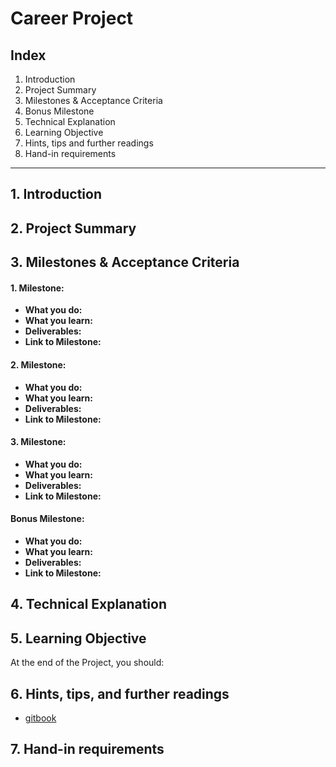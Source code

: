 # Career Project

## Index

1. Introduction
2. Project Summary
3. Milestones & Acceptance Criteria
4. Bonus Milestone
5. Technical Explanation
6. Learning Objective
7. Hints, tips and further readings
8. Hand-in requirements

---

## 1. Introduction


## 2. Project Summary


## 3. Milestones & Acceptance Criteria

#### 1. Milestone: 
- **What you do:** 
- **What you learn:** 
- **Deliverables:**
- **Link to Milestone:**

#### 2. Milestone: 
- **What you do:** 
- **What you learn:** 
- **Deliverables:**
- **Link to Milestone:**


#### 3. Milestone: 
- **What you do:** 
- **What you learn:** 
- **Deliverables:**
- **Link to Milestone:**


#### Bonus Milestone: 
- **What you do:** 
- **What you learn:** 
- **Deliverables:**
- **Link to Milestone:**


## 4. Technical Explanation


## 5. Learning Objective

At the end of the Project, you should:


## 6. Hints, tips, and further readings

- [gitbook](https://redi-school-1.gitbook.io/fullstack)

## 7. Hand-in requirements
